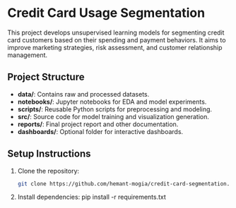 # Credit Card Usage Segmentation

This project develops unsupervised learning models for segmenting credit card customers based on their spending and payment behaviors. It aims to improve marketing strategies, risk assessment, and customer relationship management.

## Project Structure
- **data/**: Contains raw and processed datasets.
- **notebooks/**: Jupyter notebooks for EDA and model experiments.
- **scripts/**: Reusable Python scripts for preprocessing and modeling.
- **src/**: Source code for model training and visualization generation.
- **reports/**: Final project report and other documentation.
- **dashboards/**: Optional folder for interactive dashboards.

## Setup Instructions
1. Clone the repository: 
   ```bash
   git clone https://github.com/hemant-mogia/credit-card-segmentation.git

   
2. Install dependencies:
pip install -r requirements.txt
